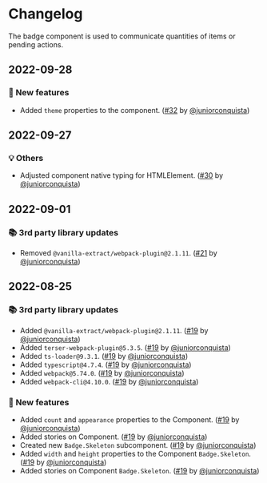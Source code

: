 # Changelog

The badge component is used to communicate quantities of items or pending actions.

## 2022-09-28

### 🎉 New features

- Added `theme` properties to the component. ([#32](https://github.com/TiendaNube/nimbus-design-system/pull/32) by [@juniorconquista](https://github.com/juniorconquista))

## 2022-09-27

### 💡 Others

- Adjusted component native typing for HTMLElement. ([#30](https://github.com/TiendaNube/nimbus-design-system/pull/30) by [@juniorconquista](https://github.com/juniorconquista))

## 2022-09-01

### 📚 3rd party library updates

- Removed `@vanilla-extract/webpack-plugin@2.1.11`. ([#21](https://github.com/TiendaNube/nimbus-design-system/pull/21) by [@juniorconquista](https://github.com/juniorconquista))

## 2022-08-25

### 📚 3rd party library updates

- Added `@vanilla-extract/webpack-plugin@2.1.11`. ([#19](https://github.com/TiendaNube/nimbus-design-system/pull/19) by [@juniorconquista](https://github.com/juniorconquista))
- Added `terser-webpack-plugin@5.3.5`. ([#19](https://github.com/TiendaNube/nimbus-design-system/pull/19) by [@juniorconquista](https://github.com/juniorconquista))
- Added `ts-loader@9.3.1`. ([#19](https://github.com/TiendaNube/nimbus-design-system/pull/19) by [@juniorconquista](https://github.com/juniorconquista))
- Added `typescript@4.7.4`. ([#19](https://github.com/TiendaNube/nimbus-design-system/pull/19) by [@juniorconquista](https://github.com/juniorconquista))
- Added `webpack@5.74.0`. ([#19](https://github.com/TiendaNube/nimbus-design-system/pull/19) by [@juniorconquista](https://github.com/juniorconquista))
- Added `webpack-cli@4.10.0`. ([#19](https://github.com/TiendaNube/nimbus-design-system/pull/19) by [@juniorconquista](https://github.com/juniorconquista))

### 🎉 New features

- Added `count` and `appearance` properties to the Component. ([#19](https://github.com/TiendaNube/nimbus-design-system/pull/19) by [@juniorconquista](https://github.com/juniorconquista))
- Added stories on Component. ([#19](https://github.com/TiendaNube/nimbus-design-system/pull/19) by [@juniorconquista](https://github.com/juniorconquista))
- Created new `Badge.Skeleton` subcomponent. ([#19](https://github.com/TiendaNube/nimbus-design-system/pull/19) by [@juniorconquista](https://github.com/juniorconquista))
- Added `width` and `height` properties to the Component `Badge.Skeleton`. ([#19](https://github.com/TiendaNube/nimbus-design-system/pull/19) by [@juniorconquista](https://github.com/juniorconquista))
- Added stories on Component `Badge.Skeleton`. ([#19](https://github.com/TiendaNube/nimbus-design-system/pull/19) by [@juniorconquista](https://github.com/juniorconquista))
